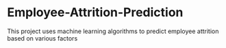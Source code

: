 # Employee-Attrition-Prediction
This project uses machine learning algorithms to predict employee attrition based on various factors
